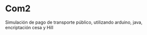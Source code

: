 # Com2
Simulación de pago de transporte público, utilizando arduino, java, encriptación cesa y Hill
